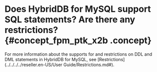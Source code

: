 # Does HybridDB for MySQL support SQL statements? Are there any restrictions? {#concept_fpm_ptk_x2b .concept}

For more information about the supports for and restrictions on DDL and DML statements in HybridDB for MySQL, see [Restrictions](../../../../reseller.en-US/User Guide/Restrictions.md#).


